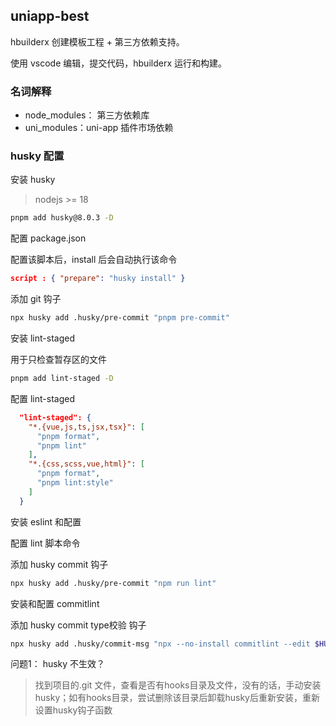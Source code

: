 <!--
 * @Author: wjc
 * @Date: 2024-05-27 17:21:43
 * @LastEditors: wjc
 * @LastEditTime: 2024-06-28 10:23:11
 * @Description:
-->

## uniapp-best

hbuilderx 创建模板工程 + 第三方依赖支持。

使用 vscode 编辑，提交代码，hbuilderx 运行和构建。

### 名词解释

- node_modules： 第三方依赖库
- uni_modules：uni-app 插件市场依赖

### husky 配置

安装 husky

> nodejs >= 18

```bash
pnpm add husky@8.0.3 -D
```

配置 package.json

配置该脚本后，install 后会自动执行该命令

```json
script : { "prepare": "husky install" }
```

添加 git 钩子

```bash
npx husky add .husky/pre-commit "pnpm pre-commit"
```

安装 lint-staged

用于只检查暂存区的文件

```bash
pnpm add lint-staged -D
```

配置 lint-staged

```json
  "lint-staged": {
    "*.{vue,js,ts,jsx,tsx}": [
      "pnpm format",
      "pnpm lint"
    ],
    "*.{css,scss,vue,html}": [
      "pnpm format",
      "pnpm lint:style"
    ]
  }
```

安装 eslint 和配置

配置 lint 脚本命令

添加 husky commit 钩子

```bash
npx husky add .husky/pre-commit "npm run lint"
```

安装和配置 commitlint

添加 husky commit type校验 钩子

```bash
npx husky add .husky/commit-msg "npx --no-install commitlint --edit $HUSKY_GIT_PARAMS"
```

问题1： husky 不生效？

> 找到项目的.git 文件，查看是否有hooks目录及文件，没有的话，手动安装husky；如有hooks目录，尝试删除该目录后卸载husky后重新安装，重新设置husky钩子函数
